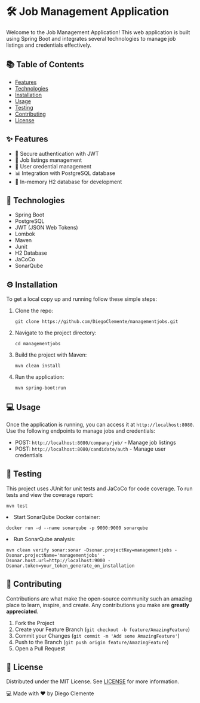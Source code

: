 <h1>🛠️ Job Management Application</h1>
<p>Welcome to the Job Management Application! This web application is built using Spring Boot and integrates several technologies to manage job listings and credentials effectively.</p>

<h2>📚 Table of Contents</h2>
<ul>
        <li><a href="#features">Features</a></li>
        <li><a href="#technologies">Technologies</a></li>
        <li><a href="#installation">Installation</a></li>
        <li><a href="#usage">Usage</a></li>
        <li><a href="#testing">Testing</a></li>
        <li><a href="#contributing">Contributing</a></li>
        <li><a href="#license">License</a></li>
</ul>

<h2 id="features">✨ Features</h2>
<ul>
        <li>🔐 Secure authentication with JWT</li>
        <li>📂 Job listings management</li>
        <li>👤 User credential management</li>
        <li>📊 Integration with PostgreSQL database</li>
        <li>🧰 In-memory H2 database for development</li>
</ul>

<h2 id="technologies">🚀 Technologies</h2>
<ul>
        <li>Spring Boot</li>
        <li>PostgreSQL</li>
        <li>JWT (JSON Web Tokens)</li>
        <li>Lombok</li>
        <li>Maven</li>
        <li>Junit</li>
        <li>H2 Database</li>
        <li>JaCoCo</li>
        <li>SonarQube</li>
</ul>

<h2 id="installation">⚙️ Installation</h2>
<p>To get a local copy up and running follow these simple steps:</p>
<ol>
        <li>Clone the repo:
            <pre><code>git clone https://github.com/DiegoClemente/managementjobs.git</code></pre>
        </li>
        <li>Navigate to the project directory:
            <pre><code>cd managementjobs</code></pre>
        </li>
        <li>Build the project with Maven:
            <pre><code>mvn clean install</code></pre>
        </li>
        <li>Run the application:
            <pre><code>mvn spring-boot:run</code></pre>
        </li>
</ol>

<h2 id="usage">💻 Usage</h2>
<p>Once the application is running, you can access it at <code>http://localhost:8080</code>. Use the following endpoints to manage jobs and credentials:</p>
<ul>
        <li>POST: <code>http://localhost:8080/company/job/</code> - Manage job listings</li>
        <li>POST: <code>http://localhost:8080/candidate/auth</code> - Manage user credentials</li>
</ul>

<h2 id="testing">🧪 Testing</h2>
<p>This project uses JUnit for unit tests and JaCoCo for code coverage. To run tests and view the coverage report:</p>
<pre><code>mvn test</code></pre>
<li>
        Start SonarQube Docker container:
        <pre><code>docker run -d --name sonarqube -p 9000:9000 sonarqube</code></pre>
</li>
<li>Run SonarQube analysis:
        <pre><code>mvn clean verify sonar:sonar -Dsonar.projectKey=managementjobs -Dsonar.projectName='managementjobs' -Dsonar.host.url=http://localhost:9000 -Dsonar.token=your_token_generate_on_installation</code></pre>
</li>

<h2 id="contributing">🤝 Contributing</h2>
<p>Contributions are what make the open-source community such an amazing place to learn, inspire, and create. Any contributions you make are <strong>greatly appreciated</strong>.</p>
<ol>
        <li>Fork the Project</li>
        <li>Create your Feature Branch (<code>git checkout -b feature/AmazingFeature</code>)</li>
        <li>Commit your Changes (<code>git commit -m 'Add some AmazingFeature'</code>)</li>
        <li>Push to the Branch (<code>git push origin feature/AmazingFeature</code>)</li>
        <li>Open a Pull Request</li>
</ol>

<h2 id="license">📜 License</h2>
<p>Distributed under the MIT License. See <a href="LICENSE">LICENSE</a> for more information.</p>

<footer>
        <p>💻 Made with ❤️ by Diego Clemente</p>
</footer>


